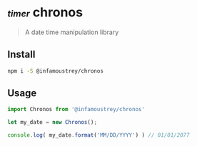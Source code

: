 # <i style="font-size:0.70em;" class="material-icons">timer</i> chronos 
> A date time manipulation library

## Install

```bash
npm i -S @infamoustrey/chronos
```

## Usage

```javascript
import Chronos from '@infamoustrey/chronos'

let my_date = new Chronos();

console.log( my_date.format('MM/DD/YYYY') ) // 01/01/2077

```
